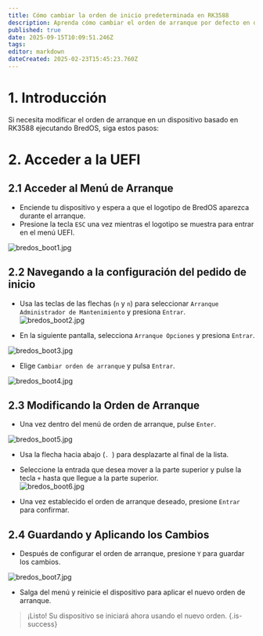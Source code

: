 ```yaml
---
title: Cómo cambiar la orden de inicio predeterminada en RK3588
description: Aprenda cómo cambiar el orden de arranque por defecto en dispositivos basados en RK3588 usando la configuración del firmware UEFI
published: true
date: 2025-09-15T10:09:51.246Z
tags:
editor: markdown
dateCreated: 2025-02-23T15:45:23.760Z
---
```


# 1. Introducción

Si necesita modificar el orden de arranque en un dispositivo basado en RK3588 ejecutando BredOS, siga estos pasos:

# 2. Acceder a la UEFI

## 2.1 Acceder al Menú de Arranque

- Enciende tu dispositivo y espera a que el logotipo de BredOS aparezca durante el arranque.
- Presione la tecla `ESC` una vez mientras el logotipo se muestra para entrar en el menú UEFI.

![bredos_boot1.jpg](/boot_images/bredos_boot1.jpg)

## 2.2 Navegando a la configuración del pedido de inicio

- Usa las teclas de las flechas (`n` y `n`) para seleccionar `Arranque Administrador de Mantenimiento` y presiona `Entrar`.\
  ![bredos_boot2.jpg](/boot_images/bredos_boot2.jpg)

- En la siguiente pantalla, selecciona `Arranque Opciones` y presiona `Entrar`.

![bredos_boot3.jpg](/boot_images/bredos_boot3.jpg)

- Elige `Cambiar orden de arranque` y pulsa `Entrar`.

![bredos_boot4.jpg](/boot_images/bredos_boot4.jpg)

## 2.3 Modificando la Orden de Arranque

- Una vez dentro del menú de orden de arranque, pulse `Enter`.

![bredos_boot5.jpg](/boot_images/bredos_boot5.jpg)

- Usa la flecha hacia abajo (`. `) para desplazarte al final de la lista.

- Seleccione la entrada que desea mover a la parte superior y pulse la tecla `+` hasta que llegue a la parte superior.\
  ![bredos_boot6.jpg](/boot_images/bredos_boot6.jpg)

- Una vez establecido el orden de arranque deseado, presione `Entrar` para confirmar.

## 2.4 Guardando y Aplicando los Cambios

- Después de configurar el orden de arranque, presione `Y` para guardar los cambios.

![bredos_boot7.jpg](/boot_images/bredos_boot7.jpg)

- Salga del menú y reinicie el dispositivo para aplicar el nuevo orden de arranque.

> ¡Listo! Su dispositivo se iniciará ahora usando el nuevo orden.
> {.is-success}

